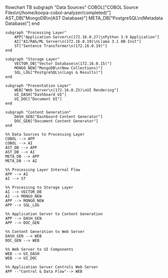 flowchart TB
    subgraph "Data Sources"
        COBOL["COBOL Source Files\n(/home/koopa-cobol-analyzer/completed)"]
        AST_DB["MongoDB\n(AST Database)"]
        META_DB["PostgreSQL\n(Metadata Database)"]
    end

    subgraph "Processing Layer"
        APP["Application Server\n(172.16.0.27)\nPython 3.9 Application"]
        AI["AI/RAG/ML Server\n(172.16.0.19)\nLlama 3.1 8B-Inst"]
        ST["Sentence Transformer\n(172.16.0.19)"]
    end

    subgraph "Storage Layer"
        VECTOR_DB["Vector Database\n(172.16.0.15)"]
        MONGO_NEW["MongoDB\n(New Collections)"]
        SQL_LOG["PostgreSQL\n(Logs & Results)"]
    end

    subgraph "Presentation Layer"
        WEB["Web Server\n(172.16.0.25)\nUI Rendering"]
        UI_DASH["Dashboard UI"]
        UI_DOC["Document UI"]
    end

    subgraph "Content Generation"
        DASH_GEN["Dashboard Content Generator"]
        DOC_GEN["Document Content Generator"]
    end

    %% Data Sources to Processing Layer
    COBOL --> APP
    COBOL --> AI
    AST_DB --> APP
    AST_DB --> AI
    META_DB --> APP
    META_DB --> AI
    
    %% Processing Layer Internal Flow
    APP --> AI
    AI --> ST
    
    %% Processing to Storage Layer
    AI --> VECTOR_DB
    AI --> MONGO_NEW
    APP --> MONGO_NEW
    APP --> SQL_LOG
    
    %% Application Server to Content Generation
    APP --> DASH_GEN
    APP --> DOC_GEN
    
    %% Content Generation to Web Server
    DASH_GEN --> WEB
    DOC_GEN --> WEB
    
    %% Web Server to UI Components
    WEB --> UI_DASH
    WEB --> UI_DOC
    
    %% Application Server Controls Web Server
    APP --"Control & Data Flow"--> WEB